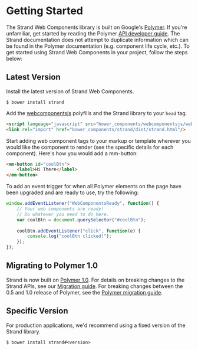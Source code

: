 # Getting Started

The Strand Web Components library is built on Google's <a href="https://www.polymer-project.org" target="_blank">Polymer</a>. If you're unfamiliar, get started by reading the Polymer <a href="https://www.polymer-project.org/1.0/docs/devguide/feature-overview.html" target="_blank">API developer guide</a>. The Strand documentation does not attempt to duplicate information which can be found in the Polymer documentation (e.g. component life cycle, etc.). To get started using Strand Web Components in your project, follow the steps below:

## Latest Version

Install the latest version of Strand Web Components.

```
$ bower install strand
```

Add the <a href="http://webcomponents.org/polyfills/" target= "_blank">webcomponentsjs</a> polyfills and the Strand library to your `head` tag. 

```html
<script language="javascript" src="bower_components/webcomponentsjs/webcomponents-lite.min.js"></script>
<link rel="import" href="bower_components/strand/dist/strand.html"/>
```

Start adding web component tags to your markup or template wherever you would like the component to render (see the specific details for each component). Here's how you would add a mm-button:

```html
<mm-button id="coolBtn">
	<label>Hi There</label>
</mm-button>
```

To add an event trigger for when all Polymer elements on the page have been upgraded and are ready to use, try the following:

```javascript
window.addEventListener("WebComponentsReady", function() { 
	// Your web components are ready!
	// Do whatever you need to do here.
	var coolBtn = document.querySelector("#coolBtn");
	
	coolBtn.addEventListener("click", function(e) {
		console.log("coolBtn clicked!");
	});
});
```

## Migrating to Polymer 1.0

Strand is now built on <a href="https://www.polymer-project.org/1.0/docs/">Polymer 1.0</a>. For details on breaking changes to the Strand APIs, see our <a href="/article_migration_guide.html">Migration guide</a>. For breaking changes between the 0.5 and 1.0 release of Polymer, see the <a href="https://www.polymer-project.org/1.0/docs/migration.html">Polymer migration guide</a>.

## Specific Version

For production applications, we'd recommend using a fixed version of the Strand library.

```
$ bower install strand#<version>
```